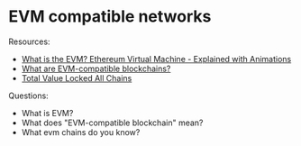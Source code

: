 # EVM compatible networks

Resources:

* [What is the EVM? Ethereum Virtual Machine - Explained with Animations](https://www.youtube.com/watch?v=sTOcqS4msoU)
* [What are EVM-compatible blockchains?](https://medium.com/eligma-blog/what-are-evm-compatible-blockchains-64f91c97038e)
* [Total Value Locked All Chains](https://defillama.com/chains/EVM)


Questions:
* What is EVM?
* What does "EVM-compatible blockchain" mean?
* What evm chains do you know?
